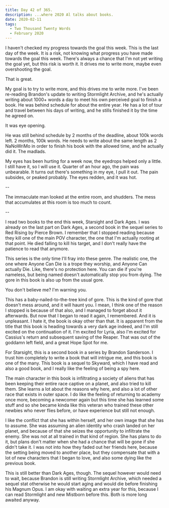 ```yaml
---
title: Day 42 of 365.
description: ...where 2020 Al talks about books.
date: 2020-02-11
tags:
  - Two Thousand Twenty Words
  - February 2020
---
```


I haven't checked my progress towards the goal this week. This is the last day of the week. It is a risk, not knowing what progress you have made towards the goal this week. There's always a chance that I'm not yet writing the goal yet, but this risk is worth it. It drives me to write more, maybe even overshooting the goal. 

That is great. 

My goal is to try to write more, and this drives me to write more. I've been re-reading Brandon's update to writing Stormlight Archive, and he's actually writing about 1000+ words a day to meet his own perceived goal to finish a book. He was behind schedule for about the entire year. He has a lot of tour and travel between his days of writing, and he stills finished it by the time he agreed on. 

It was eye opening. 

He was still behind schedule by 2 months of the deadline, about 100k words left. 2 months, 100k words. He needs to write about the same length as 2 NaNoWriMo in order to finish his book with the allowed time, and he actually did it. The madlads.

My eyes has been hurting for a week now, the eyedrops helped only a little. I still have it, so I will use it. Quarter of an hour ago, the pain was unbearable. It turns out there's something in my eye, I pull it out. The pain subsides, or peaked probably. The eyes redden, and it was hot.

--

The immaculate man looked at the entire room, and shudders. The mess that accumulates at this room is too much to count.

--

I read two books to the end this week, Starsight and Dark Ages. I was already on the last part on Dark Ages, a second book in the sequel series to Red Rising by Pierce Brown. I remember that I stopped reading because they kill one of the main POV character, the one that I'm actually rooting at that point. He died falling to kill his target, and I don't really have the patience to read that anymore. 

This series is the only time I'll fray into these genre. The realistic one, the one where Anyone Can Die is a trope they worship, and Anyone Can actually Die. Like, there's no protection here. You can die if you're nameless, but being named doesn't automatically stop you from dying. The gore in this book is also up from the usual gore. 

You don't believe me? I'm warning you. 

This has a baby-nailed-to-the-tree kind of gore. This is the kind of gore that doesn't mess around, and it will haunt you. I mean, I think one of the reason I stopped is because of that also, and I managed to forget about it afterwards. But now that I began to read it again, I remembered. And it is unpleasant. I hate it, the book is okay other than that. It is apparent from the title that this book is heading towards a very dark age indeed, and I'm still excited on the continuation of it. I'm excited for Lyria, also I'm excited for Cassius's return and subsequent saving of the Reaper. That was out of the goddamn left field, and a great Hope Spot for me. 


For Starsight, this is a second book in a series by Brandon Sanderson. I trust him completely to write a book that will intrigue me, and this book is one of the many. This book is a sequel to Skyward, which I have read and also a good book, and I really like the feeling of being a spy here. 

The main character in this book is infiltrating a society of aliens that has been keeping their entire race captive on a planet, and also tried to kill them. She learns a lot about the reasons why here, and also a lot of other race that exists in outer space. I do like the feeling of returning to academy once more, becoming a newcomer again but this time she has learned some stuff and so she became kinda like this veteran who trained these other newbies who never flies before, or have experience but still not enough. 

I like the conflict that she has within herself, and her own image that she has to assume. She was assuming an alien identity who crash landed on her planet, and because of that she seizes the opportunity to infiltrate the enemy. She was not at all trained in that kind of region. She has plans to do it, but plans don't matter when she had a chance that will be gone if she didn't take it. I was not into how they faded out her friends here, because the setting being moved to another place, but they compensate that with a lot of new characters that I began to love, and also some dying like the previous book. 

This is still better than Dark Ages, though. The sequel however would need to wait, because Brandon is still writing Stormlight Archive, which needed a sequel stat otherwise he would start aging and would die before finishing his Magnum Opus. I am okay with waiting an extra year for this, because I can read Stormlight and new Mistborn before this. Both is more long awaited anyway.